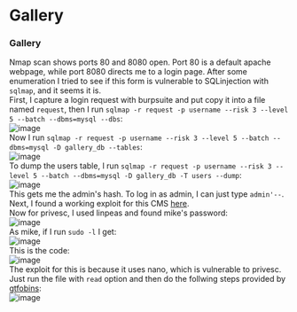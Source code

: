 # Gallery

### Gallery
Nmap scan shows ports 80 and 8080 open. Port 80 is a default apache webpage, while port 8080 directs me to a login page. After some enumeration I tried to see if this form is vulnerable to SQLinjection with `sqlmap`, and it seems it is.<br />
First, I capture a login request with burpsuite and put copy it into a file named `request`, then I run `sqlmap -r request -p username --risk 3 --level 5 --batch --dbms=mysql --dbs`:<br />
![image](https://github.com/user-attachments/assets/8595f446-9cbc-444f-a056-e25a093ef10e)<br />
Now I run `sqlmap -r request -p username --risk 3 --level 5 --batch --dbms=mysql -D gallery_db --tables`:<br />
![image](https://github.com/user-attachments/assets/9179acd1-9299-45a4-bf96-87745f94d25b)<br />
To dump the users table, I run `sqlmap -r request -p username --risk 3 --level 5 --batch --dbms=mysql -D gallery_db -T users --dump`:<br />
![image](https://github.com/user-attachments/assets/3f7db589-5919-4d08-89d1-1932c3182362)<br />
This gets me the admin's hash. To log in as admin, I can just type `admin'--`. Next, I found a working exploit for this CMS [here](https://www.exploit-db.com/exploits/50214). <br />
Now for privesc, I used linpeas and found mike's password: <br />
![image](https://github.com/user-attachments/assets/fc5992b0-edc8-4bfe-ad5d-53661077c642)<br />
As mike, if I run `sudo -l` I get: <br />
![image](https://github.com/user-attachments/assets/329169e9-7502-48e5-91f2-05c8e04d2325)<br />
This is the code: <br />
![image](https://github.com/user-attachments/assets/cf124075-05d4-4822-8296-39ee8d715267)<br />
The exploit for this is because it uses nano, which is vulnerable to privesc. Just run the file with `read` option and then do the follwing steps provided by [gtfobins](https://gtfobins.github.io/gtfobins/nano/#sudo): <br />
![image](https://github.com/user-attachments/assets/3a81946e-2469-4f3b-9809-e31c9c8af3a0)<br />



